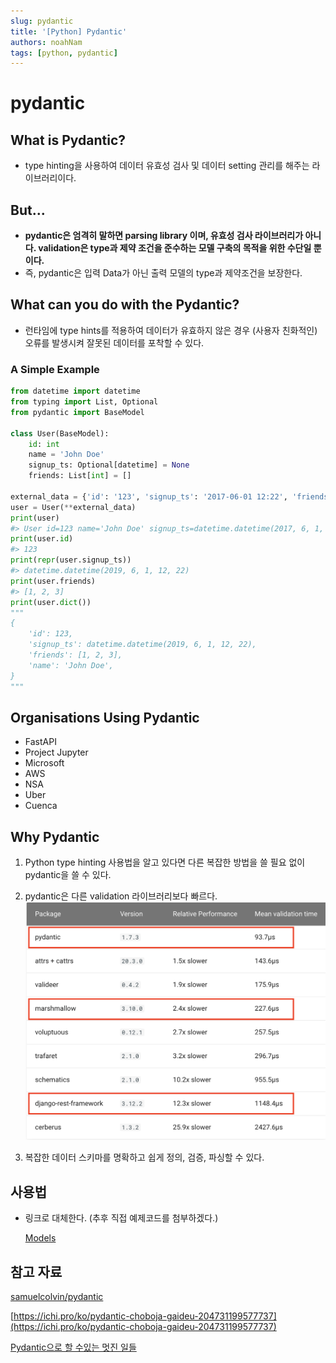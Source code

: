 ```yaml
---
slug: pydantic
title: '[Python] Pydantic'
authors: noahNam
tags: [python, pydantic]
---
```


# pydantic

## What is Pydantic?

- type hinting을 사용하여 데이터 유효성 검사 및 데이터 setting 관리를 해주는 라이브러리이다.

## But...

- **pydantic은 엄격히 말하면 parsing library 이며, 유효성 검사 라이브러리가 아니다. validation은 type과 제약 조건을 준수하는 모델 구축의 목적을 위한 수단일 뿐이다.**
- 즉, pydantic은 입력 Data가 아닌 출력 모델의 type과 제약조건을 보장한다.

## What can you do with the Pydantic?

- 런타임에 type hints를 적용하여 데이터가 유효하지 않은 경우 (사용자 친화적인) 오류를 발생시켜 잘못된 데이터를 포착할 수 있다.

### A Simple Example

```python
from datetime import datetime
from typing import List, Optional
from pydantic import BaseModel

class User(BaseModel):
    id: int
    name = 'John Doe'
    signup_ts: Optional[datetime] = None
    friends: List[int] = []

external_data = {'id': '123', 'signup_ts': '2017-06-01 12:22', 'friends': [1, '2', b'3']}
user = User(**external_data)
print(user)
#> User id=123 name='John Doe' signup_ts=datetime.datetime(2017, 6, 1, 12, 22) friends=[1, 2, 3]
print(user.id)
#> 123
print(repr(user.signup_ts))
#> datetime.datetime(2019, 6, 1, 12, 22)
print(user.friends)
#> [1, 2, 3]
print(user.dict())
"""
{
    'id': 123,
    'signup_ts': datetime.datetime(2019, 6, 1, 12, 22),
    'friends': [1, 2, 3],
    'name': 'John Doe',
}
"""
```

## Organisations Using Pydantic

- FastAPI
- Project Jupyter
- Microsoft
- AWS
- NSA
- Uber
- Cuenca

## Why Pydantic

1. Python type hinting 사용법을 알고 있다면 다른 복잡한 방법을 쓸 필요 없이 pydantic을 쓸 수 있다.

2. pydantic은 다른 validation 라이브러리보다 빠르다.
   ![](./../../static/img/pydantic/Untitled.png)

3. 복잡한 데이터 스키마를 명확하고 쉽게 정의, 검증, 파싱할 수 있다.

## 사용법

- 링크로 대체한다. (추후 직접 예제코드를 첨부하겠다.)

  [Models](https://pydantic-docs.helpmanual.io/usage/models/)

## 참고 자료

[samuelcolvin/pydantic](https://github.com/samuelcolvin/pydantic/)

[https://ichi.pro/ko/pydantic-choboja-gaideu-204731199577737](https://ichi.pro/ko/pydantic-choboja-gaideu-204731199577737)

[Pydantic으로 할 수있는 멋진 일들](https://ichi.pro/ko/pydanticeulo-hal-su-issneun-meosjin-ildeul-277199681732064)

